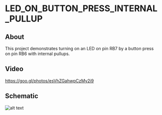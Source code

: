 # LED_ON_BUTTON_PRESS_INTERNAL_PULLUP

## About

This project demonstrates turning on an LED on pin RB7 by a button press on pin RB6 with internal pullups.
## Video

https://goo.gl/photos/esVhZGahwpCzMy2i9

## Schematic

![alt text](https://github.com/SabeehKhan18/RandomMicrocontrollerProjects/blob/master/dsPIC33ev/LED_ON_BUTTON_PRESS_INTENRAL_PULLUP.X/schematic.png?raw=true)
